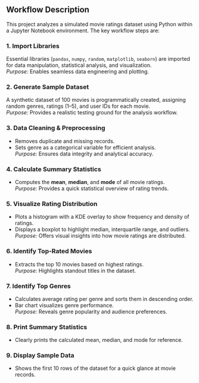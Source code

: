 ## Workflow Description

This project analyzes a simulated movie ratings dataset using Python within a Jupyter Notebook environment. The key workflow steps are:

### 1. Import Libraries
Essential libraries (`pandas`, `numpy`, `random`, `matplotlib`, `seaborn`) are imported for data manipulation, statistical analysis, and visualization.  
*Purpose:* Enables seamless data engineering and plotting.

### 2. Generate Sample Dataset
A synthetic dataset of 100 movies is programmatically created, assigning random genres, ratings (1–5), and user IDs for each movie.  
*Purpose:* Provides a realistic testing ground for the analysis workflow.

### 3. Data Cleaning & Preprocessing
- Removes duplicate and missing records.
- Sets genre as a categorical variable for efficient analysis.  
*Purpose:* Ensures data integrity and analytical accuracy.

### 4. Calculate Summary Statistics
- Computes the **mean**, **median**, and **mode** of all movie ratings.  
*Purpose:* Provides a quick statistical overview of rating trends.

### 5. Visualize Rating Distribution
- Plots a histogram with a KDE overlay to show frequency and density of ratings.
- Displays a boxplot to highlight median, interquartile range, and outliers.  
*Purpose:* Offers visual insights into how movie ratings are distributed.

### 6. Identify Top-Rated Movies
- Extracts the top 10 movies based on highest ratings.  
*Purpose:* Highlights standout titles in the dataset.

### 7. Identify Top Genres
- Calculates average rating per genre and sorts them in descending order.
- Bar chart visualizes genre performance.  
*Purpose:* Reveals genre popularity and audience preferences.

### 8. Print Summary Statistics
- Clearly prints the calculated mean, median, and mode for reference.

### 9. Display Sample Data
- Shows the first 10 rows of the dataset for a quick glance at movie records.
